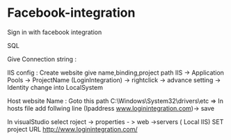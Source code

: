 # Facebook-integration
Sign in with facebook integration

SQL 

Give Connection string :  <add name="DefaultConnection" connectionString="Data Source=localhost;Initial Catalog=DemoDB; Trusted_Connection=true; Integrated Security=True" providerName="System.Data.SqlClient" /> 

IIS config : Create website give name,binding,project path
IIS -> Application Pools -> ProjectName (LoginIntegration) -> rightclick -> advance setting -> Identity change into LocalSystem

Host website Name : Goto this path C:\Windows\System32\drivers\etc => In hosts file add follwing line (Ipaddress www.loginintegration.com)-> save



In visualStudio select roject -> properties - > web ->servers ( Local IIS) SET project URL http://www.loginintegration.com/
